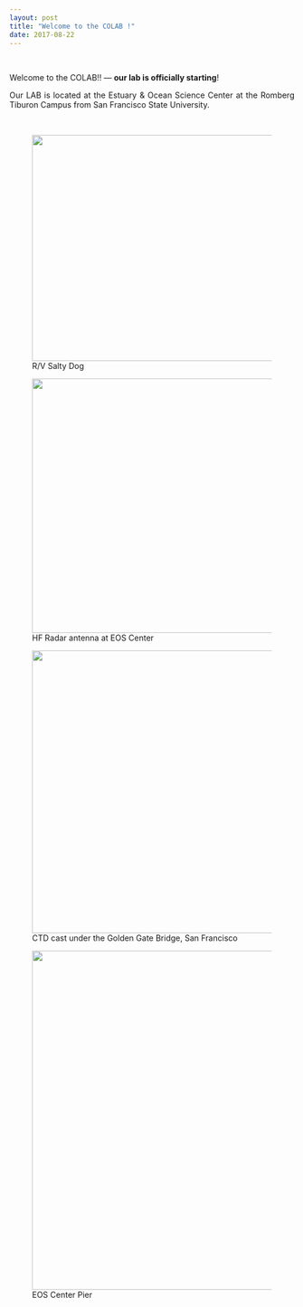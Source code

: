 ```yaml
---
layout: post
title: "Welcome to the COLAB !"
date: 2017-08-22
---
```

<br>

<div style="text-align:justify" markdown="1">

<p> Welcome to the COLAB!! — <b> our lab is officially starting</b>! </p>
<p> Our LAB is located at the Estuary & Ocean Science Center at the Romberg Tiburon Campus from San Francisco State University.</p>

</div>

&nbsp;&nbsp;&nbsp;&nbsp;&nbsp;&nbsp;&nbsp;&nbsp;&nbsp;&nbsp;&nbsp;&nbsp;


<div class="container">
<figure>
<img src="{{ site.url }}{{ site.baseurl }}/images/newspic/Piero_SaltyDog.jpg" width="600px" height="400px" />
<figcaption> R/V Salty Dog
</figcaption>
</figure>
<figure>
<img src="{{ site.url }}{{ site.baseurl }}/images/newspic/radar_1.jpg" width="450px" height="auto" />
<figcaption> HF Radar antenna at EOS Center
</figcaption>
</figure>
<figure>
<img src="{{ site.url }}{{ site.baseurl }}/images/newspic/IMG_3800 2.JPG" width="500px" height="auto" />
<figcaption> CTD cast under the Golden Gate Bridge, San Francisco
</figcaption>
</figure>
<figure>
<img src="{{ site.url }}{{ site.baseurl }}/images/newspic/IMG_0216.JPG" width="600px" height="auto" />
<figcaption> EOS Center Pier
</figcaption>
</figure>
</div>

